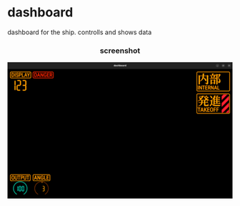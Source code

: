 # dashboard
dashboard for the ship. controlls and shows data

### <center>screenshot</center>
![img](./screenshot.png)